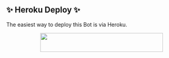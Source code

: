 
## ✨ Heroku Deploy ✨
The easiest way to deploy this Bot is via Heroku.

<p align="center"><a href="https://heroku.com/deploy?template=https://github.com/Harshit-Kun/NezukoRobot">
  <img src="https://img.shields.io/badge/Deploy%20To%20Heroku-aqua?style=flat&logo=heroku" width="325" height="50.100" /></a></p>

